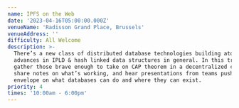 ```yaml
---
name: IPFS on the Web
date: '2023-04-16T05:00:00.000Z'
venueName: 'Radisson Grand Place, Brussels'
venueAddress: ''
difficulty: All Welcome
description: >-
  There’s a new class of distributed database technologies building atop steady
  advances in IPLD & hash linked data structures in general. In this track we’ll
  gather those brave enough to take on CAP theorem in a decentralized context,
  share notes on what’s working, and hear presentations from teams pushing the
  envelope on what databases can do and where they can exist.
priority: 4
times: '10:00am - 6:00pm'
---
```



